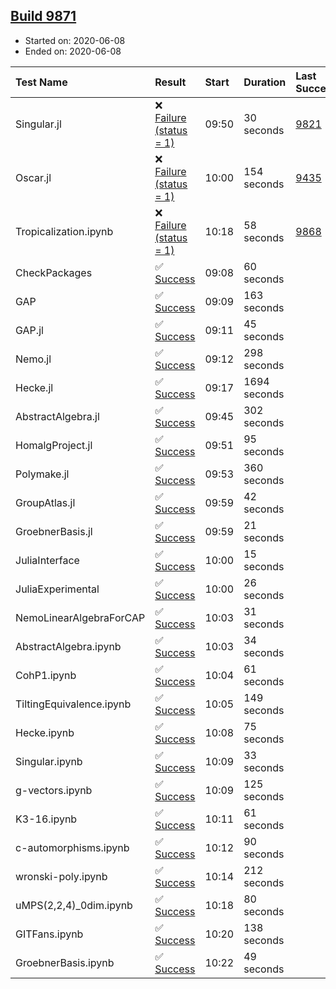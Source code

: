 ## [Build 9871](https://oscarci.mathematik.uni-kl.de/job/oscar/9871/)

* Started on: 2020-06-08
* Ended on: 2020-06-08

| Test Name    | Result | Start | Duration | Last Success | First Failure |
|:-------------|:-------|:------|:---------|:-------------|:--------------|
| Singular.jl | ❌ [Failure (status = 1)](https://oscarci.mathematik.uni-kl.de/job/oscar/9871/artifact/logs/build-9871/Singular.jl.log) | 09:50 | 30 seconds | [9821](https://oscarci.mathematik.uni-kl.de/job/oscar/9821/) | [9822](https://oscarci.mathematik.uni-kl.de/job/oscar/9822/) |
| Oscar.jl | ❌ [Failure (status = 1)](https://oscarci.mathematik.uni-kl.de/job/oscar/9871/artifact/logs/build-9871/Oscar.jl.log) | 10:00 | 154 seconds | [9435](https://oscarci.mathematik.uni-kl.de/job/oscar/9435/) | [9436](https://oscarci.mathematik.uni-kl.de/job/oscar/9436/) |
| Tropicalization.ipynb | ❌ [Failure (status = 1)](https://oscarci.mathematik.uni-kl.de/job/oscar/9871/artifact/logs/build-9871/Tropicalization.ipynb.log) | 10:18 | 58 seconds | [9868](https://oscarci.mathematik.uni-kl.de/job/oscar/9868/) | [9869](https://oscarci.mathematik.uni-kl.de/job/oscar/9869/) |
| CheckPackages | ✅ [Success](https://oscarci.mathematik.uni-kl.de/job/oscar/9871/artifact/logs/build-9871/CheckPackages.log) | 09:08 | 60 seconds |  |  |
| GAP | ✅ [Success](https://oscarci.mathematik.uni-kl.de/job/oscar/9871/artifact/logs/build-9871/GAP.log) | 09:09 | 163 seconds |  |  |
| GAP.jl | ✅ [Success](https://oscarci.mathematik.uni-kl.de/job/oscar/9871/artifact/logs/build-9871/GAP.jl.log) | 09:11 | 45 seconds |  |  |
| Nemo.jl | ✅ [Success](https://oscarci.mathematik.uni-kl.de/job/oscar/9871/artifact/logs/build-9871/Nemo.jl.log) | 09:12 | 298 seconds |  |  |
| Hecke.jl | ✅ [Success](https://oscarci.mathematik.uni-kl.de/job/oscar/9871/artifact/logs/build-9871/Hecke.jl.log) | 09:17 | 1694 seconds |  |  |
| AbstractAlgebra.jl | ✅ [Success](https://oscarci.mathematik.uni-kl.de/job/oscar/9871/artifact/logs/build-9871/AbstractAlgebra.jl.log) | 09:45 | 302 seconds |  |  |
| HomalgProject.jl | ✅ [Success](https://oscarci.mathematik.uni-kl.de/job/oscar/9871/artifact/logs/build-9871/HomalgProject.jl.log) | 09:51 | 95 seconds |  |  |
| Polymake.jl | ✅ [Success](https://oscarci.mathematik.uni-kl.de/job/oscar/9871/artifact/logs/build-9871/Polymake.jl.log) | 09:53 | 360 seconds |  |  |
| GroupAtlas.jl | ✅ [Success](https://oscarci.mathematik.uni-kl.de/job/oscar/9871/artifact/logs/build-9871/GroupAtlas.jl.log) | 09:59 | 42 seconds |  |  |
| GroebnerBasis.jl | ✅ [Success](https://oscarci.mathematik.uni-kl.de/job/oscar/9871/artifact/logs/build-9871/GroebnerBasis.jl.log) | 09:59 | 21 seconds |  |  |
| JuliaInterface | ✅ [Success](https://oscarci.mathematik.uni-kl.de/job/oscar/9871/artifact/logs/build-9871/JuliaInterface.log) | 10:00 | 15 seconds |  |  |
| JuliaExperimental | ✅ [Success](https://oscarci.mathematik.uni-kl.de/job/oscar/9871/artifact/logs/build-9871/JuliaExperimental.log) | 10:00 | 26 seconds |  |  |
| NemoLinearAlgebraForCAP | ✅ [Success](https://oscarci.mathematik.uni-kl.de/job/oscar/9871/artifact/logs/build-9871/NemoLinearAlgebraForCAP.log) | 10:03 | 31 seconds |  |  |
| AbstractAlgebra.ipynb | ✅ [Success](https://oscarci.mathematik.uni-kl.de/job/oscar/9871/artifact/logs/build-9871/AbstractAlgebra.ipynb.log) | 10:03 | 34 seconds |  |  |
| CohP1.ipynb | ✅ [Success](https://oscarci.mathematik.uni-kl.de/job/oscar/9871/artifact/logs/build-9871/CohP1.ipynb.log) | 10:04 | 61 seconds |  |  |
| TiltingEquivalence.ipynb | ✅ [Success](https://oscarci.mathematik.uni-kl.de/job/oscar/9871/artifact/logs/build-9871/TiltingEquivalence.ipynb.log) | 10:05 | 149 seconds |  |  |
| Hecke.ipynb | ✅ [Success](https://oscarci.mathematik.uni-kl.de/job/oscar/9871/artifact/logs/build-9871/Hecke.ipynb.log) | 10:08 | 75 seconds |  |  |
| Singular.ipynb | ✅ [Success](https://oscarci.mathematik.uni-kl.de/job/oscar/9871/artifact/logs/build-9871/Singular.ipynb.log) | 10:09 | 33 seconds |  |  |
| g-vectors.ipynb | ✅ [Success](https://oscarci.mathematik.uni-kl.de/job/oscar/9871/artifact/logs/build-9871/g-vectors.ipynb.log) | 10:09 | 125 seconds |  |  |
| K3-16.ipynb | ✅ [Success](https://oscarci.mathematik.uni-kl.de/job/oscar/9871/artifact/logs/build-9871/K3-16.ipynb.log) | 10:11 | 61 seconds |  |  |
| c-automorphisms.ipynb | ✅ [Success](https://oscarci.mathematik.uni-kl.de/job/oscar/9871/artifact/logs/build-9871/c-automorphisms.ipynb.log) | 10:12 | 90 seconds |  |  |
| wronski-poly.ipynb | ✅ [Success](https://oscarci.mathematik.uni-kl.de/job/oscar/9871/artifact/logs/build-9871/wronski-poly.ipynb.log) | 10:14 | 212 seconds |  |  |
| uMPS(2,2,4)_0dim.ipynb | ✅ [Success](https://oscarci.mathematik.uni-kl.de/job/oscar/9871/artifact/logs/build-9871/uMPS-2-2-4-_0dim.ipynb.log) | 10:18 | 80 seconds |  |  |
| GITFans.ipynb | ✅ [Success](https://oscarci.mathematik.uni-kl.de/job/oscar/9871/artifact/logs/build-9871/GITFans.ipynb.log) | 10:20 | 138 seconds |  |  |
| GroebnerBasis.ipynb | ✅ [Success](https://oscarci.mathematik.uni-kl.de/job/oscar/9871/artifact/logs/build-9871/GroebnerBasis.ipynb.log) | 10:22 | 49 seconds |  |  |
